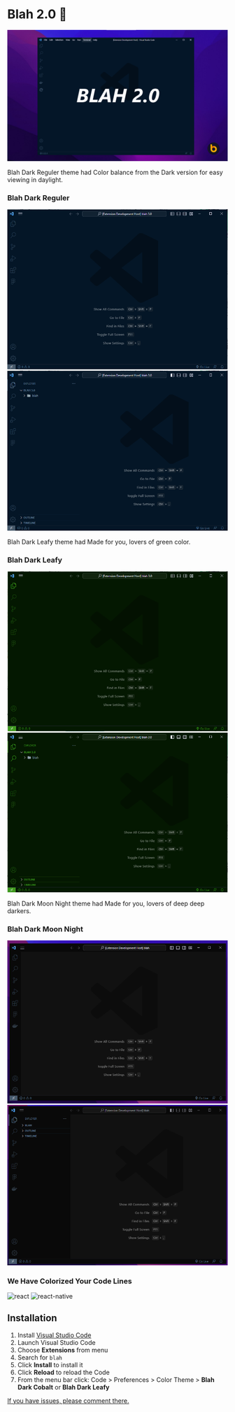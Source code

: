 # Blah 2.0 🐑

![main](images/main.png?raw=true)

Blah Dark Reguler theme had Color balance from the Dark version for easy viewing in daylight.

### Blah Dark Reguler

![main](images/blah-dark-reguler1.png?raw=true)
![sidebar](images/blah-dark-reguler2.png?raw=true)

Blah Dark Leafy theme had Made for you, lovers of green color.

### Blah Dark Leafy

![main](images/blah-dark-leafy2.png?raw=true)
![sidebar](images/blah-dark-leafy1.png?raw=true)

Blah Dark Moon Night theme had Made for you, lovers of deep deep darkers.

### Blah Dark Moon Night

![main](images/blah-dark-moon-night2.png?raw=true)
![sidebar](images/blah-dark-moon-night1.png?raw=true)

### We Have Colorized Your Code Lines

![react](images/readme-react.png?raw=true)
![react-native](images/readme-react-native.png?raw=true)

## Installation

1.  Install [Visual Studio Code](https://code.visualstudio.com/)
2.  Launch Visual Studio Code
3.  Choose **Extensions** from menu
4.  Search for `blah`
5.  Click **Install** to install it
6.  Click **Reload** to reload the Code
7.  From the menu bar click: Code > Preferences > Color Theme > **Blah Dark Cobalt** or **Blah Dark Leafy**

[If you have issues, please comment there.](https://github.com/Y-AmilaNirmal/blah/issues)